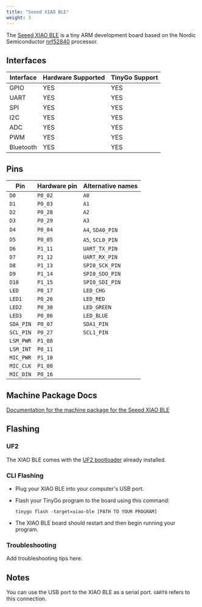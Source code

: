 ```yaml
---
title: "Seeed XIAO BLE"
weight: 3
---
```


The [Seeed XIAO BLE](https://www.seeedstudio.com/Seeed-XIAO-BLE-nRF52840-p-5201.html) is a tiny ARM development board based on the Nordic Semiconductor [nrf52840](https://www.nordicsemi.com/eng/Products/nRF52840) processor.

## Interfaces

| Interface | Hardware Supported | TinyGo Support |
| --------- | ------------- | ----- |
| GPIO      | YES | YES |
| UART      | YES | YES |
| SPI      | YES | YES |
| I2C      | YES | YES |
| ADC      | YES | YES |
| PWM      | YES | YES |
| Bluetooth      | YES | YES |

## Pins

| Pin               | Hardware pin | Alternative names |
| ----------------- | ------------ | ----------------- |
| `D0`              | `P0_02`      | `A0`              |
| `D1`              | `P0_03`      | `A1`              |
| `D2`              | `P0_28`      | `A2`              |
| `D3`              | `P0_29`      | `A3`              |
| `D4`              | `P0_04`      | `A4`, `SDA0_PIN`  |
| `D5`              | `P0_05`      | `A5`, `SCL0_PIN`  |
| `D6`              | `P1_11`      | `UART_TX_PIN`     |
| `D7`              | `P1_12`      | `UART_RX_PIN`     |
| `D8`              | `P1_13`      | `SPI0_SCK_PIN`    |
| `D9`              | `P1_14`      | `SPI0_SDO_PIN`    |
| `D10`             | `P1_15`      | `SPI0_SDI_PIN`    |
| `LED`             | `P0_17`      | `LED_CHG`         |
| `LED1`            | `P0_26`      | `LED_RED`         |
| `LED2`            | `P0_30`      | `LED_GREEN`       |
| `LED3`            | `P0_06`      | `LED_BLUE`        |
| `SDA_PIN`         | `P0_07`      | `SDA1_PIN`        |
| `SCL_PIN`         | `P0_27`      | `SCL1_PIN`        |
| `LSM_PWR`         | `P1_08`      |                   |
| `LSM_INT`         | `P0_11`      |                   |
| `MIC_PWR`         | `P1_10`      |                   |
| `MIC_CLK`         | `P1_00`      |                   |
| `MIC_DIN`         | `P0_16`      |                   |

## Machine Package Docs

[Documentation for the machine package for the Seeed XIAO BLE](../machine/xiao-ble)

## Flashing

### UF2

The XIAO BLE comes with the [UF2 bootloader](https://github.com/Microsoft/uf2) already installed.

### CLI Flashing

- Plug your XIAO BLE into your computer's USB port.
- Flash your TinyGo program to the board using this command:

    ```shell
    tinygo flash -target=xiao-ble [PATH TO YOUR PROGRAM]
    ```

- The XIAO BLE board should restart and then begin running your program.

### Troubleshooting

Add troubleshooting tips here.

## Notes

You can use the USB port to the XIAO BLE as a serial port. `UART0` refers to this connection.

